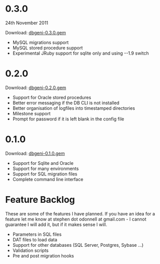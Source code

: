 # 0.3.0 

24th November 2011

Download: [dbgeni-0.3.0.gem](/downloads/dbgeni-0.3.0.gem)

 * MySQL migrations support
 * MySQL stored procedure support
 * Experimental JRuby support for sqlite only and using --1.9 switch

# 0.2.0

Download: [dbgeni-0.2.0.gem](/downloads/dbgeni-0.2.0.gem)

 * Support for Oracle stored procedures
 * Better error messaging if the DB CLI is not installed
 * Better organisation of logfiles into timestamped directories
 * Milestone support
 * Prompt for password if it is left blank in the config file

# 0.1.0

Download: [dbgeni-0.1.0.gem](/downloads/dbgeni-0.1.0.gem)

 * Support for Sqlite and Oracle
 * Support for many environments
 * Support for SQL migration files
 * Complete command line interface

# Feature Backlog

These are some of the features I have planned. If you have an idea for a feature let me know at stephen dot odonnell at gmail.com - I cannot guarantee I will add it, but if it makes sense I will.

 * Parameters in SQL files
 * DAT files to load data
 * Support for other databases (SQL Server, Postgres, Sybase ...)
 * Validation scripts
 * Pre and post migration hooks

